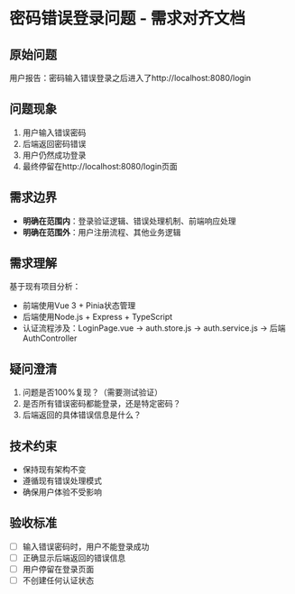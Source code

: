 # 密码错误登录问题 - 需求对齐文档

## 原始问题
用户报告：密码输入错误登录之后进入了http://localhost:8080/login

## 问题现象
1. 用户输入错误密码
2. 后端返回密码错误
3. 用户仍然成功登录
4. 最终停留在http://localhost:8080/login页面

## 需求边界
- **明确在范围内**：登录验证逻辑、错误处理机制、前端响应处理
- **明确在范围外**：用户注册流程、其他业务逻辑

## 需求理解
基于现有项目分析：
- 前端使用Vue 3 + Pinia状态管理
- 后端使用Node.js + Express + TypeScript
- 认证流程涉及：LoginPage.vue → auth.store.js → auth.service.js → 后端AuthController

## 疑问澄清
1. 问题是否100%复现？（需要测试验证）
2. 是否所有错误密码都能登录，还是特定密码？
3. 后端返回的具体错误信息是什么？

## 技术约束
- 保持现有架构不变
- 遵循现有错误处理模式
- 确保用户体验不受影响

## 验收标准
- [ ] 输入错误密码时，用户不能登录成功
- [ ] 正确显示后端返回的错误信息
- [ ] 用户停留在登录页面
- [ ] 不创建任何认证状态